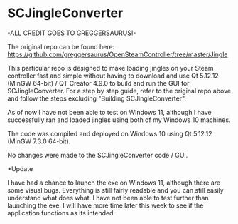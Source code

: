 # SCJingleConverter
-ALL CREDIT GOES TO GREGGERSAURUS!- 

The original repo can be found here: https://github.com/greggersaurus/OpenSteamController/tree/master/Jingle
 
This particular repo is designed to make loading jingles on your Steam controller fast and simple without having to download and use Qt 5.12.12 (MinGW 64-bit) / QT Creator 4.9.0 to build and run the GUI for SCJingleConverter. For a step by step guide, refer to the original repo above and follow the steps excluding "Building SCJingleConverter". 

As of now I have not been able to test on Windows 11, although I have successfully ran and loaded jingles using both of my Windows 10 machines.

The code was compiled and deployed on Windows 10 using Qt 5.12.12 (MinGW 7.3.0 64-bit). 

No changes were made to the SCJingleConverter code / GUI.

*Update

I have had a chance to launch the exe on Windows 11, although there are some visual bugs. Everything is still fairly readable and you can still easily understand what does what. I have not been able to test further than launching the exe. I will have more time later this week to see if the application functions as its intended.
